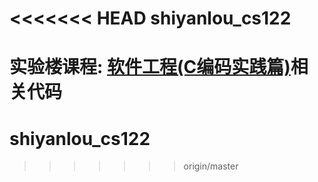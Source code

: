 <<<<<<< HEAD
shiyanlou_cs122
===============

实验楼课程: [软件工程(C编码实践篇)](http://www.shiyanlou.com/courses/122)相关代码
=======
# shiyanlou_cs122
>>>>>>> origin/master
